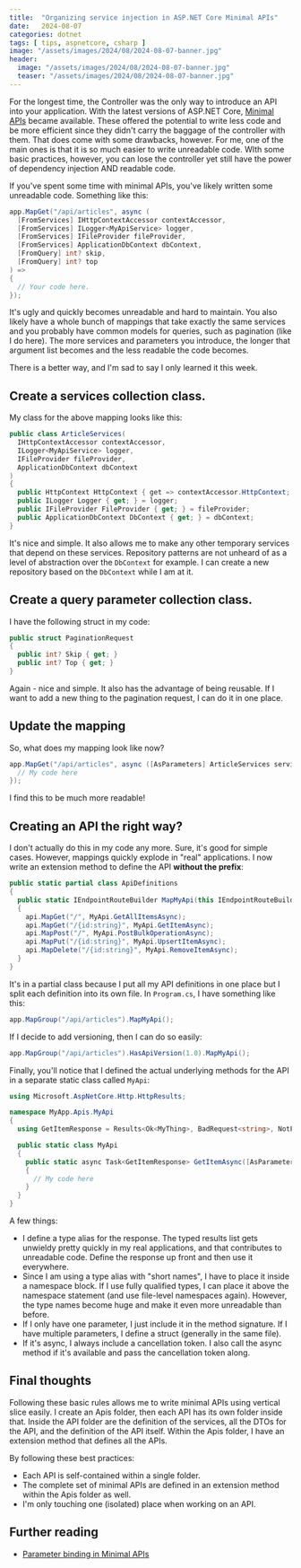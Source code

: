 ```yaml
---
title:  "Organizing service injection in ASP.NET Core Minimal APIs"
date:   2024-08-07
categories: dotnet
tags: [ tips, aspnetcore, csharp ]
image: "/assets/images/2024/08/2024-08-07-banner.jpg"
header:
  image: "/assets/images/2024/08/2024-08-07-banner.jpg"
  teaser: "/assets/images/2024/08/2024-08-07-banner.jpg"
---
```


For the longest time, the Controller was the only way to introduce an API into your application.  With the latest versions of ASP.NET Core, [Minimal APIs](https://learn.microsoft.com/aspnet/core/fundamentals/minimal-apis/overview) became available.  These offered the potential to write less code and be more efficient since they didn't carry the baggage of the controller with them.  That does come with some drawbacks, however. For me, one of the main ones is that it is so much easier to write unreadable code. WIth some basic practices, however, you can lose the controller yet still have the power of dependency injection AND readable code.

If you've spent some time with minimal APIs, you've likely written some unreadable code.  Something like this:

```csharp
app.MapGet("/api/articles", async (
  [FromServices] IHttpContextAccessor contextAccessor,
  [FromServices] ILogger<MyApiService> logger,
  [FromServices] IFileProvider fileProvider,
  [FromServices] ApplicationDbContext dbContext,
  [FromQuery] int? skip,
  [FromQuery] int? top
) =>
{
  // Your code here.
});
```

It's ugly and quickly becomes unreadable and hard to maintain. You also likely have a whole bunch of mappings that take exactly the same services and you probably have common models for queries, such as pagination (like I do here).  The more services and parameters you introduce, the longer that argument list becomes and the less readable the code becomes.

There is a better way, and I'm sad to say I only learned it this week.

## Create a services collection class.

My class for the above mapping looks like this:

```csharp
public class ArticleServices(
  IHttpContextAccessor contextAccessor,
  ILogger<MyApiService> logger,
  IFileProvider fileProvider,
  ApplicationDbContext dbContext
)
{
  public HttpContext HttpContext { get => contextAccessor.HttpContext; }
  public ILogger Logger { get; } = logger;
  public IFileProvider FileProvider { get; } = fileProvider;
  public ApplicationDbContext DbContext { get; } = dbContext;
}
```

It's nice and simple.  It also allows me to make any other temporary services that depend on these services.  Repository patterns are not unheard of as a level of abstraction over the `DbContext` for example.  I can create a new repository based on the `DbContext` while I am at it.

## Create a query parameter collection class.

I have the following struct in my code:

```csharp
public struct PaginationRequest
{
  public int? Skip { get; }
  public int? Top { get; }
}
```

Again - nice and simple.  It also has the advantage of being reusable.  If I want to add a new thing to the pagination request, I can do it in one place.

## Update the mapping

So, what does my mapping look like now?

```csharp
app.MapGet("/api/articles", async ([AsParameters] ArticleServices services, [AsParameters] PaginationRequest request) => {
  // My code here
});
```

I find this to be much more readable!

## Creating an API the right way?

I don't actually do this in my code any more.  Sure, it's good for simple cases.  However, mappings quickly explode in "real" applications.  I now write an extension method to define the API **without the prefix**:

```csharp
public static partial class ApiDefinitions
{
  public static IEndpointRouteBuilder MapMyApi(this IEndpointRouteBuilder api)
  {
    api.MapGet("/", MyApi.GetAllItemsAsync);
    api.MapGet("/{id:string}", MyApi.GetItemAsync);
    api.MapPost("/", MyApi.PostBulkOperationAsync);
    api.MapPut("/{id:string}", MyApi.UpsertItemAsync);
    api.MapDelete("/{id:string}", MyApi.RemoveItemAsync);
  }
}
```

It's in a partial class because I put all my API definitions in one place but I split each definition into its own file.  In `Program.cs`, I have something like this:

```csharp
app.MapGroup("/api/articles").MapMyApi();
```

If I decide to add versioning, then I can do so easily:

```csharp
app.MapGroup("/api/articles").HasApiVersion(1.0).MapMyApi();
```

Finally, you'll notice that I defined the actual underlying methods for the API in a separate static class called `MyApi`:

```csharp
using Microsoft.AspNetCore.Http.HttpResults;

namespace MyApp.Apis.MyApi
{
  using GetItemResponse = Results<Ok<MyThing>, BadRequest<string>, NotFound>;

  public static class MyApi
  {
    public static async Task<GetItemResponse> GetItemAsync([AsParameters] MyApiServices, [FromRoute] string id, CancellationToken ct = default)
    {
      // My code here
    }
  }
}
```

A few things:

* I define a type alias for the response.  The typed results list gets unwieldy pretty quickly in my real applications, and that contributes to unreadable code.  Define the response up front and then use it everywhere.
* Since I am using a type alias with "short names", I have to place it inside a namespace block.  If I use fully qualified types, I can place it above the namespace statement (and use file-level namespaces again).  However, the type names become huge and make it even more unreadable than before.
* If I only have one parameter, I just include it in the method signature.  If I have multiple parameters, I define a struct (generally in the same file).
* If it's async, I always include a cancellation token.  I also call the async method if it's available and pass the cancellation token along.

## Final thoughts

Following these basic rules allows me to write minimal APIs using vertical slice easily.  I create an Apis folder, then each API has its own folder inside that.  Inside the API folder are the definition of the services, all the DTOs for the API, and the definition of the API itself.  Within the Apis folder, I have an extension method that defines all the APIs.

By following these best practices:

* Each API is self-contained within a single folder.
* The complete set of minimal APIs are defined in an extension method within the Apis folder as well.
* I'm only touching one (isolated) place when working on an API.

## Further reading

* [Parameter binding in Minimal APIs](https://learn.microsoft.com/aspnet/core/fundamentals/minimal-apis/parameter-binding)

